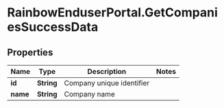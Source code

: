 # RainbowEnduserPortal.GetCompaniesSuccessData

## Properties

Name | Type | Description | Notes
------------ | ------------- | ------------- | -------------
**id** | **String** | Company unique identifier | 
**name** | **String** | Company name | 


